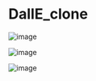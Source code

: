 ﻿# DallE_clone
 ![image](https://user-images.githubusercontent.com/80594101/221365795-ad460776-9986-4ed6-80c9-574aa424c8a3.png)

![image](https://user-images.githubusercontent.com/80594101/221365770-c32f413b-5526-47d6-bdb6-e0beabe64db2.png)

![image](https://user-images.githubusercontent.com/80594101/221365991-d171b33a-5594-4b47-b3af-5991a8464088.png)
